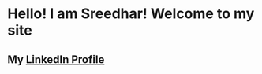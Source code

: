 <!doctype html>
<html lang="en">
<head>
    <meta charset="utf-8">
    <meta http-equiv="x-ua-compatible" content="ie=edge">
    <meta name="viewport" content="width=device-width, initial-scale=1">	
    <title>Sreedhar</title>
    <meta name="description" content="About Sreedhar">	
	<script async src="https://www.googletagmanager.com/gtag/js?id=UA-140461516-1"></script>
	<script>
	  window.dataLayer = window.dataLayer || [];
	  function gtag(){dataLayer.push(arguments);}
	  gtag('js', new Date());
	  gtag('config', 'UA-140461516-1');
	</script>
</head>
<body> 
	<div>		
        <h1>Hello! I am Sreedhar! Welcome to my site</h1>
        <h2>My <a href="https://www.linkedin.com/in/sreedharbonda/">LinkedIn Profile</a></h2>
	</div> 
</body>
</html>
